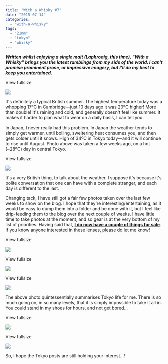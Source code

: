 ```yaml
---
title: "With a Whisky #7"
date: "2015-07-14"
categories: 
  - "with-a-whisky"
tags: 
  - "21mm"
  - "tokyo"
  - "whisky"
---
```


**_Written whilst enjoying a single malt (Laphroaig, this time), "With a Whisky" brings you the latest ramblings from my side of the world. I can't promise prominent prose, or impressive imagery, but I'll do my best to keep you entertained._**

View fullsize

![](/assets/images/af852-image-asset.jpeg)

It's definitely a typical British summer. The highest temperature today was a whopping 17ºC in Cambridge—just 10 days ago it was 20ºC higher! More than double! It's raining and cold, and generally doesn't feel like summer. It makes it harder to plan what to wear on a daily basis, I can tell you.

In Japan, I never really had this problem. In Japan the weather tends to simply get warmer, until boiling, sweltering heat consumes you, and then gets colder until it snows. High of 34ºC in Tokyo today—and it will continue to rise until August. Photo above was taken a few weeks ago, on a hot (~28ºC) day in central Tokyo.

View fullsize

![](/assets/images/b2cb5-image-asset.jpeg)

It's a very British thing, to talk about the weather. I suppose it's because it's polite conversation that one can have with a complete stranger, and each day is different to the last.

Changing tack, I have still got a fair few photos taken over the last few weeks to show on the blog. I hope that they're interesting/entertaining, as it would be easy to dump them into a folder and be done with it, but I feel like drip-feeding them to the blog over the next couple of weeks. I have little time to take photos at the moment, and so gear is at the very bottom of my list of priorities. Having said that, [**I do now have a couple of things for sale**](http://www.martinirwinphotography.com/gear-for-sale/). If you know anyone interested in these lenses, please do let me know!

View fullsize

![](/assets/images/a6dbc-image-asset.jpeg)

View fullsize

![](/assets/images/3c55a-image-asset.jpeg)

View fullsize

![](/assets/images/52a7c-image-asset.jpeg)

The above photo quintessentially summarises Tokyo life for me. There is so much going on, in so many levels, that it is simply impossible to take it all in. You could stand in my shoes for hours, and not get bored...

View fullsize

![](/assets/images/a3c01-image-asset.jpeg)

View fullsize

![](/assets/images/7823d-image-asset.jpeg)

So, I hope the Tokyo posts are still holding your interest...!
